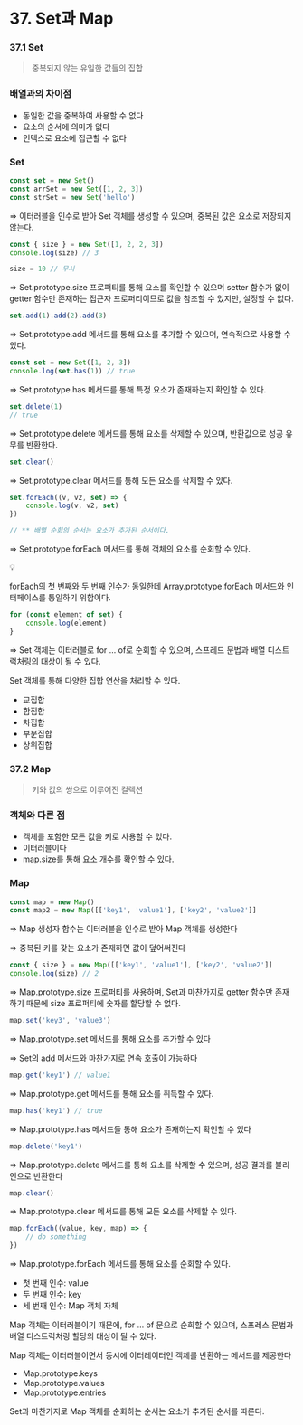 # 37. Set과 Map
### 37.1 Set

> 중복되지 않는 유일한 값들의 집합
> 

### 배열과의 차이점

- 동일한 값을 중복하여 사용할 수 없다
- 요소의 순서에 의미가 없다
- 인덱스로 요소에 접근할 수 없다

### Set

```jsx
const set = new Set()
const arrSet = new Set([1, 2, 3])
const strSet = new Set('hello')
```

⇒ 이터러블을 인수로 받아 Set 객체를 생성할 수 있으며, 중복된 값은 요소로 저장되지 않는다.

```jsx
const { size } = new Set([1, 2, 2, 3])
console.log(size) // 3

size = 10 // 무시
```

⇒ Set.prototype.size 프로퍼티를 통해 요소를 확인할 수 있으며 setter 함수가 없이 getter 함수만 존재하는 접근자 프로퍼티이므로 값을 참조할 수 있지만, 설정할 수 없다.

```jsx
set.add(1).add(2).add(3)
```

⇒ Set.prototype.add 메서드를 통해 요소를 추가할 수 있으며, 연속적으로 사용할 수 있다.

```jsx
const set = new Set([1, 2, 3])
console.log(set.has(1)) // true
```

⇒ Set.prototype.has 메서드를 통해 특정 요소가 존재하는지 확인할 수 있다.

```jsx
set.delete(1)
// true
```

⇒ Set.prototype.delete 메서드를 통해 요소를 삭제할 수 있으며, 반환값으로 성공 유무를 반환한다.

```jsx
set.clear()
```

⇒ Set.prototype.clear 메서드를 통해 모든 요소를 삭제할 수 있다.

```jsx
set.forEach((v, v2, set) => {
	console.log(v, v2, set)
})

// ** 배열 순회의 순서는 요소가 추가된 순서이다.
```

⇒ Set.prototype.forEach 메서드를 통해 객체의 요소를 순회할 수 있다.

<aside>
💡

forEach의 첫 번째와 두 번째 인수가 동일한데 Array.prototype.forEach 메서드와 인터페이스를 통일하기 위함이다.

</aside>

```jsx
for (const element of set) {
	console.log(element)
}
```

⇒ Set 객체는 이터러블로 for … of로 순회할 수 있으며, 스프레드 문법과 배열 디스트럭처링의 대상이 될 수 있다.

Set 객체를 통해 다양한 집합 연산을 처리할 수 있다.

- 교집합
- 합집합
- 차집합
- 부분집합
- 상위집합

### 37.2 Map

> 키와 값의 쌍으로 이루어진 컬렉션
> 

### 객체와 다른 점

- 객체를 포함한 모든 값을 키로 사용할 수 있다.
- 이터러블이다
- map.size를 통해 요소 개수를 확인할 수 있다.

### Map

```jsx
const map = new Map()
const map2 = new Map([['key1', 'value1'], ['key2', 'value2']]
```

⇒ Map 생성자 함수는 이터러블을 인수로 받아 Map 객체를 생성한다

⇒ 중복된 키를 갖는 요소가 존재하면 값이 덮어써진다

```jsx
const { size } = new Map([['key1', 'value1'], ['key2', 'value2']]
console.log(size) // 2
```

⇒ Map.prototype.size 프로퍼티를 사용하며, Set과 마찬가지로 getter 함수만 존재하기 때문에 size 프로퍼티에 숫자를 할당할 수 없다.

```jsx
map.set('key3', 'value3')
```

⇒ Map.prototype.set 메서드를 통해 요소를 추가할 수 있다

⇒ Set의 add 메서드와 마찬가지로 연속 호출이 가능하다

```jsx
map.get('key1') // value1
```

⇒ Map.prototype.get 메서드를 통해 요소를 취득할 수 있다.

```jsx
map.has('key1') // true
```

⇒ Map.prototype.has 메서드들 통해 요소가 존재하는지 확인할 수 있다

```jsx
map.delete('key1')
```

⇒ Map.prototype.delete 메서드를 통해 요소를 삭제할 수 있으며, 성공 결과를 불리언으로 반환한다

```jsx
map.clear()
```

⇒ Map.prototype.clear 메서드를 통해 모든 요소를 삭제할 수 있다.

```jsx
map.forEach((value, key, map) => {
	// do something
})
```

⇒ Map.prototype.forEach 메서드를 통해 요소를 순회할 수 있다.

- 첫 번째 인수: value
- 두 번째 인수: key
- 세 번째 인수: Map 객체 자체

Map 객체는 이터러블이기 때문에, for … of 문으로 순회할 수 있으며, 스프레스 문법과 배열 디스트럭처링 할당의 대상이 될 수 있다.

Map 객체는 이터러블이면서 동시에 이터레이터인 객체를 반환하는 메서드를 제공한다

- Map.prototype.keys
- Map.prototype.values
- Map.prototype.entries

Set과 마찬가지로 Map 객체를 순회하는 순서는 요소가 추가된 순서를 따른다.